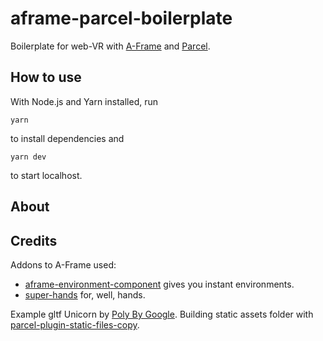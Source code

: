 # aframe-parcel-boilerplate

Boilerplate for web-VR with [A-Frame](https://aframe.io/) and [Parcel](https://parceljs.org).

## How to use

With Node.js and Yarn installed, run
```
yarn 
```
to install dependencies and
```
yarn dev
```
to start localhost.

## About

## Credits

Addons to A-Frame used:
* [aframe-environment-component](https://github.com/supermedium/aframe-environment-component) gives you instant environments.
* [super-hands](https://github.com/wmurphyrd/aframe-super-hands-component) for, well, hands.

Example gltf Unicorn by [Poly By Google](https://poly.google.com/view/0fVRHo65E-j).
Building static assets folder with [parcel-plugin-static-files-copy](https://www.npmjs.com/package/parcel-plugin-static-files-copy).

